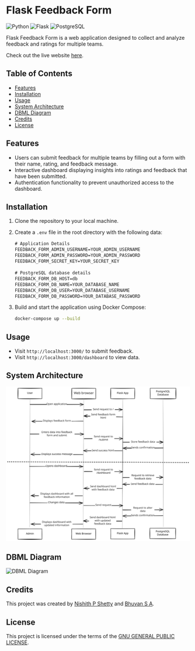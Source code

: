 # Flask Feedback Form

![Python](https://img.shields.io/badge/-Python-333333?style=flat&logo=python)
![Flask](https://img.shields.io/badge/-Flask-333333?style=flat&logo=flask)
![PostgreSQL](https://img.shields.io/badge/-PostgreSQL-333333?style=flat&logo=postgresql)

Flask Feedback Form is a web application designed to collect and analyze feedback and ratings for multiple teams.

Check out the live website [here](https://flaskfeedbackform.bhuvansa.com).

## Table of Contents

-   [Features](#features)
-   [Installation](#installation)
-   [Usage](#usage)
-   [System Architecture](#system-architecture)
-   [DBML Diagram](#dbml-diagram)
-   [Credits](#credits)
-   [License](#license)

## Features

-   Users can submit feedback for multiple teams by filling out a form with their name, rating, and feedback message.
-   Interactive dashboard displaying insights into ratings and feedback that have been submitted.
-   Authentication functionality to prevent unauthorized access to the dashboard.

## Installation

1. Clone the repository to your local machine.
2. Create a `.env` file in the root directory with the following data:

    ```
    # Application Details
    FEEDBACK_FORM_ADMIN_USERNAME=YOUR_ADMIN_USERNAME
    FEEDBACK_FORM_ADMIN_PASSWORD=YOUR_ADMIN_PASSWORD
    FEEDBACK_FORM_SECRET_KEY=YOUR_SECRET_KEY

    # PostgreSQL database details
    FEEDBACK_FORM_DB_HOST=db
    FEEDBACK_FORM_DB_NAME=YOUR_DATABASE_NAME
    FEEDBACK_FORM_DB_USER=YOUR_DATABASE_USERNAME
    FEEDBACK_FORM_DB_PASSWORD=YOUR_DATABASE_PASSWORD
    ```

3. Build and start the application using Docker Compose:

    ```sh
    docker-compose up --build
    ```

## Usage

-   Visit `http://localhost:3000/` to submit feedback.
-   Visit `http://localhost:3000/dashboard` to view data.

## System Architecture

![System Architecture](./public/static/images/Architecture_diagram.svg)

## DBML Diagram

![DBML Diagram](https://kroki.io/dbml/svg/eNqNkE2OwjAMRvc9RZawGfG7YcEhEDuEKpd-LRZJxLhpR2g0dyeNJm2EALFJYr_E9sueCg0l6Bg_EPWbqSHIuVQNhEmrw1XYkNzUBbdjesWSgepITmeSyXI2HVju2JN-aRyZa_aXZfvQyoFMaNMf3rQI2Lam8FOxdaj9fmgtf7c4jtUqoCzodGlCyRh9Mrm_8l82mWXMVAxdznMhx7ZWjSGtPYxg8QosX4HVE0AdhGpEIiCdSAzfulivp73xDtVmFP5KTbaDV5p-fBEtt8E3hncIU7Tx)

## Credits

This project was created by [Nishith P Shetty](https://github.com/nishith-p-shetty) and [Bhuvan S A](https://github.com/BhuvanSA).

## License

This project is licensed under the terms of the [GNU GENERAL PUBLIC LICENSE](LICENSE).
